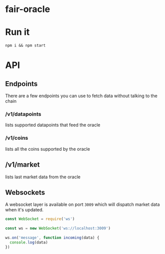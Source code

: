 # fair-oracle

# Run it
`npm i && npm start`

# API

## Endpoints
There are a few endpoints you can use to fetch data without talking to the chain

### /v1/datapoints
lists supported datapoints that feed the oracle

### /v1/coins
lists all the coins supported by the oracle

## /v1/market
lists last market data from the oracle

## Websockets
A websocket layer is available on port `3009` which will dispatch market data when it's updated.

```js
const WebSocket = require('ws')
 
const ws = new WebSocket('ws://localhost:3009')
 
ws.on('message', function incoming(data) {
  console.log(data)
})
```